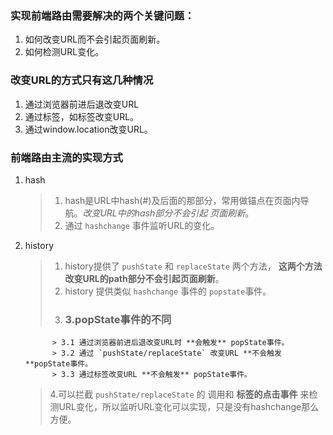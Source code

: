 ### 实现前端路由需要解决的两个关键问题：
1. 如何改变URL而不会引起页面刷新。
2. 如何检测URL变化。

### 改变URL的方式只有这几种情况
1. 通过浏览器前进后退改变URL
2. 通过标签，如<a>标签改变URL。
3. 通过window.location改变URL。

### 前端路由主流的实现方式
1. hash
   > 1. hash是URL中hash(#)及后面的那部分，常用做锚点在页面内导航。*改变URL中的hash部分不会引起
   页面刷新*。    
   > 2. 通过 `hashchange` 事件监听URL的变化。
   
2. history
   > 1. history提供了 `pushState` 和 `replaceState` 两个方法，
   **这两个方法改变URL的path部分不会引起页面刷新**。    
   > 2. history 提供类似 `hashchange` 事件的 `popstate`事件。    
   > 3. ### 3.popState事件的不同     
             > 3.1 通过浏览器前进后退改变URL时 **会触发** popState事件。    
             > 3.2 通过 `pushState/replaceState` 改变URL **不会触发**popState事件。  
             > 3.3 通过标签改变URL **不会触发** popState事件。  
   > 4.可以拦截 `pushState/replaceState` 的 调用和 **标签的点击事件** 来检测URL变化，所以监听URL变化可以实现，只是没有hashchange那么方便。



